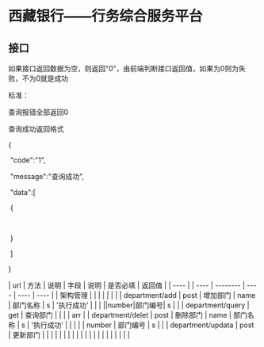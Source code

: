 # 西藏银行——行务综合服务平台

## 接口

如果接口返回数据为空，则返回"0"，由前端判断接口返回值，如果为0则为失败，不为0就是成功

标准：

查询报错全部返回0

查询成功返回格式

{

​	"code":"1",

​	"message":"查询成功",

​	"data":[

​		{

​		

​		}

​	]

}

| url | 方法 | 说明 | 字段 | 说明     | 是否必填 | 返回值 |
| ---- | | ---- | -------- | ---- | ---- | ---- |
| 架构管理 |  | | | |  |  |
| department/add | post | 增加部门 | name    | 部门名称 | s | '执行成功' |
| |                                ||number|部门编号| s |  |
| department/query | get | 查询部门 |        |          |          | arr |
| department/delet | post | 删除部门 | name   | 部门名称 | s        | '执行成功' |
| | | | number | 部门编号 | s        | |
| department/updata | post | 更新部门 |        |          |  | |
| | | | |  |  | |
| | | | |  |  | |

